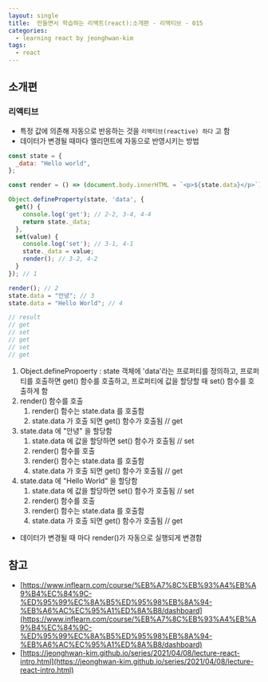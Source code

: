 ```yaml
---
layout: single
title:  만들면서 학습하는 리액트(react):소개편 - 리액티브 - 015
categories: 
  - learning react by jeonghwan-kim
tags: 
  - react
---
```


## 소개편 

### 리액티브

- 특정 값에 의존해 자동으로 반응하는 것을 `리액티브(reactive) 하다` 고 함
- 데이터가 변경될 때마다 엘리먼트에 자동으로 반영시키는 방법

```javascript
const state = {
  _data: "Hello world",
};

const render = () => (document.body.innerHTML = `<p>${state.data}</p>`); // 2-1, 3-3, 4-3

Object.defineProperty(state, 'data', {
  get() {
    console.log('get'); // 2-2, 3-4, 4-4
    return state._data;
  },
  set(value) {
    console.log('set'); // 3-1, 4-1
    state._data = value;
    render(); // 3-2, 4-2
  }
}); // 1

render(); // 2
state.data = "안녕"; // 3
state.data = "Hello World"; // 4

// result
// get
// set
// get
// set
// get
```

1. Object.definePropoerty : state 객체에 'data'라는 프로퍼티를 정의하고, 프로퍼티를 호출하면 get() 함수를 호출하고, 프로퍼티에 값을 할당할 때 set() 함수를 호출하게 함
1. render() 함수를 호출
    1. render() 함수는 state.data 를 호출함
    1. state.data 가 호출 되면 get() 함수가 호출됨 // get
1. state.data 에 "안녕" 을 할당함
    1. state.data 에 값을 할당하면 set() 함수가 호출됨 // set
    1. render() 함수를 호출
    1. render() 함수는 state.data 를 호출함
    1. state.data 가 호출 되면 get() 함수가 호출됨 // get
1. state.data 에 "Hello World" 을 할당함
    1. state.data 에 값을 할당하면 set() 함수가 호출됨 // set
    1. render() 함수를 호출
    1. render() 함수는 state.data 를 호출함
    1. state.data 가 호출 되면 get() 함수가 호출됨 // get

- 데이터가 변경될 때 마다 render()가 자동으로 실행되게 변경함

## 참고
- [https://www.inflearn.com/course/%EB%A7%8C%EB%93%A4%EB%A9%B4%EC%84%9C-%ED%95%99%EC%8A%B5%ED%95%98%EB%8A%94-%EB%A6%AC%EC%95%A1%ED%8A%B8/dashboard](https://www.inflearn.com/course/%EB%A7%8C%EB%93%A4%EB%A9%B4%EC%84%9C-%ED%95%99%EC%8A%B5%ED%95%98%EB%8A%94-%EB%A6%AC%EC%95%A1%ED%8A%B8/dashboard)
- [https://jeonghwan-kim.github.io/series/2021/04/08/lecture-react-intro.html](https://jeonghwan-kim.github.io/series/2021/04/08/lecture-react-intro.html)